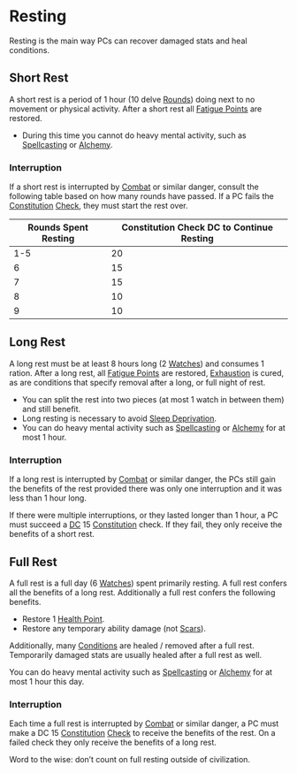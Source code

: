 # Resting

Resting is the main way PCs can recover damaged stats and heal conditions.

## Short Rest
A short rest is a period of 1 hour (10 delve [Rounds](Round.md)) doing next to no movement or physical activity. After a short rest all [Fatigue Points](../Player%20Characters/Derived%20Statistics/Fatigue%20Points.md) are restored.
- During this time you cannot do heavy mental activity, such as [Spellcasting](../Magic/Spellcasting.md) or [Alchemy](../Magic/Alchemy/Alchemy.md).

### Interruption 
If a short rest is interrupted by [Combat](Combat.md) or similar danger, consult the following table based on how many rounds have passed. If a PC fails the [Constitution](../Player%20Characters/Chosen%20Statistics/Constitution.md) [Check](Check.md), they must start the rest over.

| Rounds Spent Resting | Constitution Check DC to Continue Resting |
| -------------------- | ----------------------------------------- |
| 1-5                  | 20                                        |
| 6                    | 15                                        |
| 7                    | 15                                        |
| 8                    | 10                                        |
| 9                    | 10                                        |
## Long Rest
A long rest must be at least 8 hours long (2 [Watches](Watches.md)) and consumes 1 ration. After a long rest, all [Fatigue Points](../Player%20Characters/Derived%20Statistics/Fatigue%20Points.md) are restored, [Exhaustion](../Conditions/Exhausted.md) is cured, as are conditions that specify removal after a long, or full night of rest.
- You can split the rest into two pieces (at most 1 watch in between them) and still benefit.
- Long resting is necessary to avoid [Sleep Deprivation](../Hazards/Biological.md).
- You can do heavy mental activity such as [Spellcasting](../Magic/Spellcasting.md) or [Alchemy](../Magic/Alchemy/Alchemy.md) for at most 1 hour.
### Interruption 
If a long rest is interrupted by [Combat](Combat.md) or similar danger, the PCs still gain the benefits of the rest provided there was only one interruption and it was less than 1 hour long.

If there were multiple interruptions, or they lasted longer than 1 hour, a PC must succeed a [DC](DC.md) 15 [Constitution](../Player%20Characters/Chosen%20Statistics/Constitution.md) check. If they fail, they only receive the benefits of a short rest.

## Full Rest
A full rest is a full day (6 [Watches](Watches.md)) spent primarily resting. A full rest confers all the benefits of a long rest. Additionally a full rest confers the following benefits.
- Restore 1 [Health Point](../Player%20Characters/Derived%20Statistics/Health%20Points.md).
- Restore any temporary ability damage (not [Scars](../Player%20Characters/Derived%20Statistics/Scars.md)).

Additionally, many [Conditions](../Conditions/All%20Conditions.md) are healed / removed after a full rest.
	Temporarily damaged stats are usually healed after a full rest as well.

You can do heavy mental activity such as [Spellcasting](../Magic/Spellcasting.md) or [Alchemy](../Magic/Alchemy/Alchemy.md) for at most 1 hour this day.
### Interruption 
Each time a full rest is interrupted by [Combat](Combat.md) or similar danger, a PC must make a DC 15 [Constitution](../Player%20Characters/Chosen%20Statistics/Constitution.md) [Check](Check.md) to receive the benefits of the rest. On a failed check they only receive the benefits of a long rest.

Word to the wise: don’t count on full resting outside of civilization.